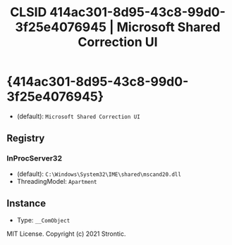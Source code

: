 ﻿---
title: "CLSID 414ac301-8d95-43c8-99d0-3f25e4076945 | Microsoft Shared Correction UI"
excerpt: What is COM-Object CLSID 414ac301-8d95-43c8-99d0-3f25e4076945?
---

# {414ac301-8d95-43c8-99d0-3f25e4076945}

* (default): `Microsoft Shared Correction UI`

## Registry


### InProcServer32

* (default): `C:\Windows\System32\IME\shared\mscand20.dll`
* ThreadingModel: `Apartment`

## Instance

* Type: `__ComObject`

MIT License. Copyright (c) 2021 Strontic.


